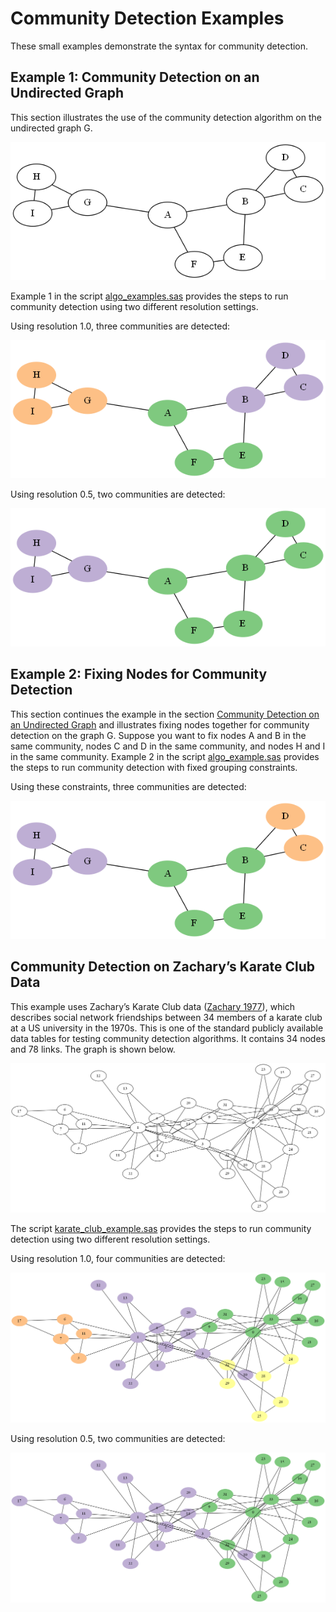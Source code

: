 # Community Detection Examples

These small examples demonstrate the syntax for community detection.

## Example 1: Community Detection on an Undirected Graph

This section illustrates the use of the community detection algorithm on the undirected graph G.

<img src="dot/algo_ex1_0.png">

Example 1 in the script <a href="sas/algo_examples.sas">algo_examples.sas</a> provides the steps to run community detection using two different resolution settings.

Using resolution 1.0, three communities are detected:

<img src="dot/algo_ex1_1.png">

Using resolution 0.5, two communities are detected:

<img src="dot/algo_ex1_2.png">

## Example 2: Fixing Nodes for Community Detection

This section continues the example in the section [Community Detection on an Undirected Graph](#example-1-community-detection-on-an-undirected-graph) and illustrates fixing nodes together for community detection on the graph G. Suppose you want to fix nodes A and B in the same community, nodes C and D in the same community, and nodes H and I in the same community. Example 2 in the script <a href="sas/algo_examples.sas">algo_example.sas</a> provides the steps to run community detection with fixed grouping constraints.

Using these constraints, three communities are detected:

<img src="dot/algo_ex2_0.png">

## Community Detection on Zachary’s Karate Club Data

This example uses Zachary’s Karate Club data (<a href="https://go.documentation.sas.com/?docsetId=casmlnetwork&docsetTarget=casmlnetwork_network_references.htm&docsetVersion=8.5&locale=en&showBanner=walkup#casmlnetwork_networkzach_w77">Zachary 1977</a>), which describes social network friendships between 34 members of a karate club at a US university in the 1970s. This is one of the standard publicly available data tables for testing community detection algorithms. It contains 34 nodes and 78 links. The graph is shown below.

<img src="dot/karate_club_0.png">

The script <a href="sas/karate_club_example.sas">karate_club_example.sas</a> provides the steps to run community detection using two different resolution settings.

Using resolution 1.0, four communities are detected:

<img src="dot/karate_club_1.png">

Using resolution 0.5, two communities are detected:

<img src="dot/karate_club_2.png">

